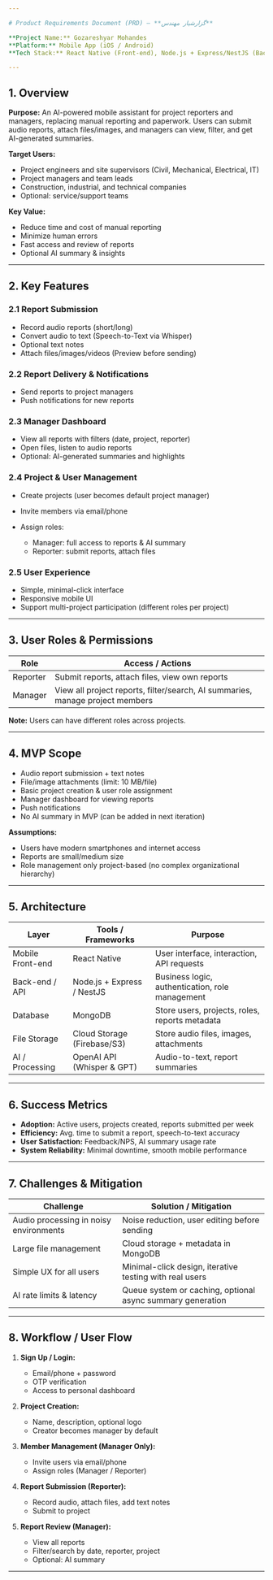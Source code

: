 ```yaml
---

# Product Requirements Document (PRD) – **گزارشیار مهندس**

**Project Name:** Gozareshyar Mohandes
**Platform:** Mobile App (iOS / Android)
**Tech Stack:** React Native (Front-end), Node.js + Express/NestJS (Back-end), MongoDB (Database), Cloud Storage (Firebase/S3), OpenAI API (Whisper & GPT)

---
```


## 1. Overview

**Purpose:**
An AI-powered mobile assistant for project reporters and managers, replacing manual reporting and paperwork. Users can submit audio reports, attach files/images, and managers can view, filter, and get AI-generated summaries.

**Target Users:**

- Project engineers and site supervisors (Civil, Mechanical, Electrical, IT)
- Project managers and team leads
- Construction, industrial, and technical companies
- Optional: service/support teams

**Key Value:**

- Reduce time and cost of manual reporting
- Minimize human errors
- Fast access and review of reports
- Optional AI summary & insights

---

## 2. Key Features

### 2.1 Report Submission

- Record audio reports (short/long)
- Convert audio to text (Speech-to-Text via Whisper)
- Optional text notes
- Attach files/images/videos (Preview before sending)

### 2.2 Report Delivery & Notifications

- Send reports to project managers
- Push notifications for new reports

### 2.3 Manager Dashboard

- View all reports with filters (date, project, reporter)
- Open files, listen to audio reports
- Optional: AI-generated summaries and highlights

### 2.4 Project & User Management

- Create projects (user becomes default project manager)
- Invite members via email/phone
- Assign roles:

  - Manager: full access to reports & AI summary
  - Reporter: submit reports, attach files

### 2.5 User Experience

- Simple, minimal-click interface
- Responsive mobile UI
- Support multi-project participation (different roles per project)

---

## 3. User Roles & Permissions

| Role     | Access / Actions                                                              |
| -------- | ----------------------------------------------------------------------------- |
| Reporter | Submit reports, attach files, view own reports                                |
| Manager  | View all project reports, filter/search, AI summaries, manage project members |

**Note:** Users can have different roles across projects.

---

## 4. MVP Scope

- Audio report submission + text notes
- File/image attachments (limit: 10 MB/file)
- Basic project creation & user role assignment
- Manager dashboard for viewing reports
- Push notifications
- No AI summary in MVP (can be added in next iteration)

**Assumptions:**

- Users have modern smartphones and internet access
- Reports are small/medium size
- Role management only project-based (no complex organizational hierarchy)

---

## 5. Architecture

| Layer            | Tools / Frameworks          | Purpose                                         |
| ---------------- | --------------------------- | ----------------------------------------------- |
| Mobile Front-end | React Native                | User interface, interaction, API requests       |
| Back-end / API   | Node.js + Express / NestJS  | Business logic, authentication, role management |
| Database         | MongoDB                     | Store users, projects, roles, reports metadata  |
| File Storage     | Cloud Storage (Firebase/S3) | Store audio files, images, attachments          |
| AI / Processing  | OpenAI API (Whisper & GPT)  | Audio-to-text, report summaries                 |

---

## 6. Success Metrics

- **Adoption:** Active users, projects created, reports submitted per week
- **Efficiency:** Avg. time to submit a report, speech-to-text accuracy
- **User Satisfaction:** Feedback/NPS, AI summary usage rate
- **System Reliability:** Minimal downtime, smooth mobile performance

---

## 7. Challenges & Mitigation

| Challenge                              | Solution / Mitigation                                      |
| -------------------------------------- | ---------------------------------------------------------- |
| Audio processing in noisy environments | Noise reduction, user editing before sending               |
| Large file management                  | Cloud storage + metadata in MongoDB                        |
| Simple UX for all users                | Minimal-click design, iterative testing with real users    |
| AI rate limits & latency               | Queue system or caching, optional async summary generation |

---

## 8. Workflow / User Flow

1. **Sign Up / Login:**

   - Email/phone + password
   - OTP verification
   - Access to personal dashboard

2. **Project Creation:**

   - Name, description, optional logo
   - Creator becomes manager by default

3. **Member Management (Manager Only):**

   - Invite users via email/phone
   - Assign roles (Manager / Reporter)

4. **Report Submission (Reporter):**

   - Record audio, attach files, add text notes
   - Submit to project

5. **Report Review (Manager):**

   - View all reports
   - Filter/search by date, reporter, project
   - Optional: AI summary

---

